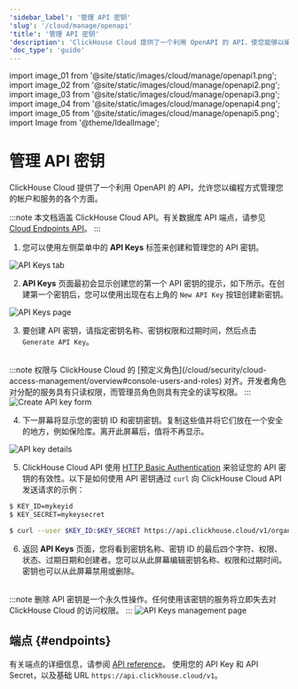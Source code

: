 ```yaml
---
'sidebar_label': '管理 API 密钥'
'slug': '/cloud/manage/openapi'
'title': '管理 API 密钥'
'description': 'ClickHouse Cloud 提供了一个利用 OpenAPI 的 API，使您能够以编程方式管理您的帐户和服务的各个方面。'
'doc_type': 'guide'
---
```


import image_01 from '@site/static/images/cloud/manage/openapi1.png';
import image_02 from '@site/static/images/cloud/manage/openapi2.png';
import image_03 from '@site/static/images/cloud/manage/openapi3.png';
import image_04 from '@site/static/images/cloud/manage/openapi4.png';
import image_05 from '@site/static/images/cloud/manage/openapi5.png';
import Image from '@theme/IdealImage';


# 管理 API 密钥

ClickHouse Cloud 提供了一个利用 OpenAPI 的 API，允许您以编程方式管理您的帐户和服务的各个方面。

:::note
本文档涵盖 ClickHouse Cloud API。有关数据库 API 端点，请参见 [Cloud Endpoints API](/cloud/get-started/query-endpoints)。
:::

1. 您可以使用左侧菜单中的 **API Keys** 标签来创建和管理您的 API 密钥。

  <Image img={image_01} size="sm" alt="API Keys tab" border/>

2. **API Keys** 页面最初会显示创建您的第一个 API 密钥的提示，如下所示。在创建第一个密钥后，您可以使用出现在右上角的 `New API Key` 按钮创建新密钥。

  <Image img={image_02} size="md" alt="API Keys page" border/>
  
3. 要创建 API 密钥，请指定密钥名称、密钥权限和过期时间，然后点击 `Generate API Key`。
<br/>
:::note
权限与 ClickHouse Cloud 的 [预定义角色](/cloud/security/cloud-access-management/overview#console-users-and-roles) 对齐。开发者角色对分配的服务具有只读权限，而管理员角色则具有完全的读写权限。
:::

  <Image img={image_03} size="md" alt="Create API key form" border/>

4. 下一屏幕将显示您的密钥 ID 和密钥密钥。复制这些值并将它们放在一个安全的地方，例如保险库。离开此屏幕后，值将不再显示。

  <Image img={image_04} size="md" alt="API key details" border/>

5. ClickHouse Cloud API 使用 [HTTP Basic Authentication](https://developer.mozilla.org/en-US/docs/Web/HTTP/Authentication) 来验证您的 API 密钥的有效性。以下是如何使用 API 密钥通过 `curl` 向 ClickHouse Cloud API 发送请求的示例：

```bash
$ KEY_ID=mykeyid
$ KEY_SECRET=mykeysecret

$ curl --user $KEY_ID:$KEY_SECRET https://api.clickhouse.cloud/v1/organizations
```

6. 返回 **API Keys** 页面，您将看到密钥名称、密钥 ID 的最后四个字符、权限、状态、过期日期和创建者。您可以从此屏幕编辑密钥名称、权限和过期时间。密钥也可以从此屏幕禁用或删除。
<br/>
:::note
删除 API 密钥是一个永久性操作。任何使用该密钥的服务将立即失去对 ClickHouse Cloud 的访问权限。
:::

  <Image img={image_05} size="md" alt="API Keys management page" border/>

## 端点 {#endpoints}

有关端点的详细信息，请参阅 [API reference](https://clickhouse.com/docs/cloud/manage/api/swagger)。 
使用您的 API Key 和 API Secret，以及基础 URL `https://api.clickhouse.cloud/v1`。
